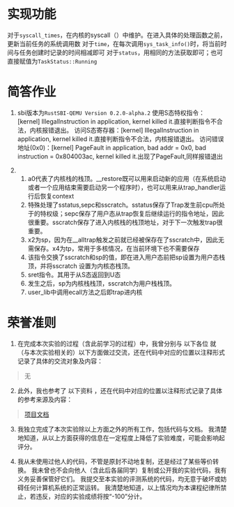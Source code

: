 # 实现功能
对于`syscall_times`，在内核的syscall（）中维护。在进入具体的处理函数之前，更新当前任务的系统调用数
对于`time`，在每次调用`sys_task_info()`时，将当前时间与任务创建时记录的时间相减即可
对于`status`，用相同的方法获取即可；也可直接赋值为`TaskStatus::Running`

# 简答作业
1. sbi版本为`RustSBI-QEMU Version 0.2.0-alpha.2`
使用S态特权指令：[kernel] IllegalInstruction in application, kernel killed it.直接判断指令不合法，内核报错退出。
访问S态寄存器：[kernel] IllegalInstruction in application, kernel killed it.直接判断指令不合法，内核报错退出。
访问错误地址(0x0)：[kernel] PageFault in application, bad addr = 0x0, bad instruction = 0x804003ac, kernel killed it.出现了PageFault,同样报错退出

2.  
    1.  a0代表了内核栈的栈顶。__restore既可以用来启动新的应用（在系统启动或者一个应用结束需要启动另一个程序时），也可以用来从trap_handler运行后恢复context
    2. 特殊处理了sstatus,sepc和sscratch。sstatus保存了Trap发生前cpu所处于的特权级；sepc保存了用户态从trap恢复后继续运行的指令地址，因此很重要。sscratch保存了进入内核栈的栈顶地址，对于下一次触发trap很重要。
    3. x2为sp，因为在__alltrap触发之前就已经被保存在了sscratch中，因此无需保存。x4为tp，常用于多核情况，在当前环境下也不需要保存
    4. 该指令交换了sscratch和sp的值，即在进入用户态前把sp设置为用户态栈顶，并将sscratch 设置为内核态栈顶。
    5. sret指令。其用于从S态返回到U态
    6. 发生之后，sp为内核栈栈顶，sscratch为用户栈栈顶。
    7. user_lib中调用ecall方法之后即trap进内核

# 荣誉准则
1. 在完成本次实验的过程（含此前学习的过程）中，我曾分别与 以下各位 就（与本次实验相关的）以下方面做过交流，还在代码中对应的位置以注释形式记录了具体的交流对象及内容：

> 无

2. 此外，我也参考了 以下资料 ，还在代码中对应的位置以注释形式记录了具体的参考来源及内容：

> [项目文档](https://learningos.cn/rCore-Tutorial-Book-v3/chapter1/3first-instruction-in-kernel1.html) 

3. 我独立完成了本次实验除以上方面之外的所有工作，包括代码与文档。 我清楚地知道，从以上方面获得的信息在一定程度上降低了实验难度，可能会影响起评分。

4. 我从未使用过他人的代码，不管是原封不动地复制，还是经过了某些等价转换。 我未曾也不会向他人（含此后各届同学）复制或公开我的实验代码，我有义务妥善保管好它们。 我提交至本实验的评测系统的代码，均无意于破坏或妨碍任何计算机系统的正常运转。 我清楚地知道，以上情况均为本课程纪律所禁止，若违反，对应的实验成绩将按“-100”分计。